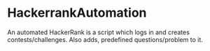 # HackerrankAutomation
An automated HackerRank is a script which logs in and creates contests/challenges. Also adds, predefined questions/problem to it.
